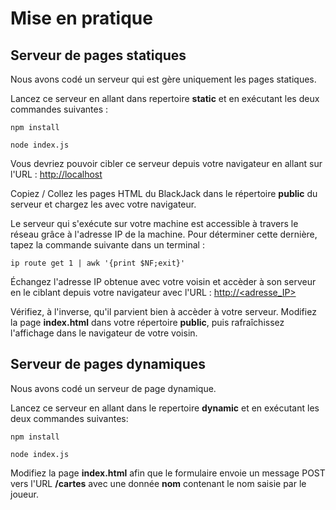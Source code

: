 # Mise en pratique


## Serveur de pages statiques

Nous avons codé un serveur qui est gère uniquement les pages statiques.

Lancez ce serveur en allant dans repertoire **static** et en exécutant les deux commandes suivantes :

    npm install
    
    node index.js

Vous devriez pouvoir cibler ce serveur depuis votre navigateur en allant sur l'URL : [http://localhost](http://localhost)

Copiez / Collez les pages HTML du BlackJack dans le répertoire **public** du serveur et chargez les avec votre navigateur.

Le serveur qui s'exécute sur votre machine est accessible à travers le réseau grâce à l'adresse IP de la machine. Pour déterminer cette dernière, tapez la commande suivante dans un terminal : 

    ip route get 1 | awk '{print $NF;exit}'

Échangez l'adresse IP obtenue avec votre voisin et accèder à son serveur en le ciblant depuis votre navigateur avec l'URL : [http://<adresse_IP>](http://<adresse_IP>)

Vérifiez, à l'inverse, qu'il parvient bien à accèder à votre serveur. Modifiez la page **index.html** dans votre répertoire **public**, puis rafraîchissez l'affichage dans le navigateur de votre voisin.

## Serveur de pages dynamiques

Nous avons codé un serveur de page dynamique.

Lancez ce serveur en allant dans le repertoire **dynamic** et en exécutant les deux commandes suivantes:

    npm install

    node index.js

Modifiez la page **index.html** afin que le formulaire envoie un message POST vers l'URL **/cartes** avec une donnée **nom** contenant le nom saisie par le joueur.

